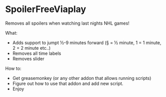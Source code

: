 # SpoilerFreeViaplay
Removes all spoilers when watching last nights NHL games!

What:
- Adds support to jumpt ½-9 minutes forward (§ = ½ minute, 1 = 1 minute, 2 = 2 minute etc..)
- Removes all time labels
- Removes slider


How to:

- Get greasemonkey (or any other addon that allows running scripts)
- Figure out how to use that addon and add new script. 
- Enjoy